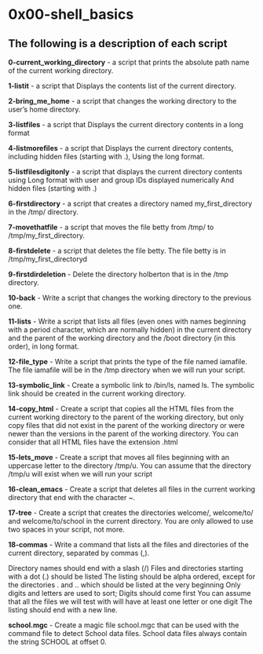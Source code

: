 # 0x00-shell_basics
## The following is a description of each script
**0-current_working_directory** - a script that prints the absolute path name of the current working directory.

**1-listit** - a script that Displays the contents list of the current directory.

**2-bring_me_home** -  a script that changes the working directory to the user’s home directory.

**3-listfiles** - a script that Displays the current directory contents in a long format

**4-listmorefiles** - a script that Displays the current directory contents, including hidden files (starting with .), Using the long format.

**5-listfilesdigitonly** - a script that displays the current directory contents using Long format with user and group IDs displayed numerically And hidden files (starting with .)

**6-firstdirectory** - a script that creates a directory named my_first_directory in the /tmp/ directory.

**7-movethatfile** - a script that moves the file betty from /tmp/ to /tmp/my_first_directory.

**8-firstdelete** - a script that deletes the file betty. The file betty is in /tmp/my_first_directoryd

**9-firstdirdeletion** - Delete the directory holberton that is in the /tmp directory.

**10-back** - Write a script that changes the working directory to the previous one.

**11-lists** - Write a script that lists all files (even ones with names beginning with a period character, which are normally hidden) in the current directory and the parent of the working directory and the /boot directory (in this order), in long format.

**12-file_type** - Write a script that prints the type of the file named iamafile. The file iamafile will be in the /tmp directory when we will run your script.

**13-symbolic_link** - Create a symbolic link to /bin/ls, named ls. The symbolic link should be created in the current working directory.

**14-copy_html** - Create a script that copies all the HTML files from the current working directory to the parent of the working directory, but only copy files that did not exist in the parent of the working directory or were newer than the versions in the parent of the working directory. You can consider that all HTML files have the extension .html

**15-lets_move** - Create a script that moves all files beginning with an uppercase letter to the directory /tmp/u. You can assume that the directory /tmp/u will exist when we will run your script

**16-clean_emacs** - Create a script that deletes all files in the current working directory that end with the character ~.

**17-tree** - Create a script that creates the directories welcome/, welcome/to/ and welcome/to/school in the current directory. You are only allowed to use two spaces in your script, not more.

**18-commas** - Write a command that lists all the files and directories of the current directory, separated by commas (,).

Directory names should end with a slash (/) Files and directories starting with a dot (.) should be listed The listing should be alpha ordered, except for the directories . and .. which should be listed at the very beginning Only digits and letters are used to sort; Digits should come first You can assume that all the files we will test with will have at least one letter or one digit The listing should end with a new line.

**school.mgc** - Create a magic file school.mgc that can be used with the command file to detect School data files. School data files always contain the string SCHOOL at offset 0.
